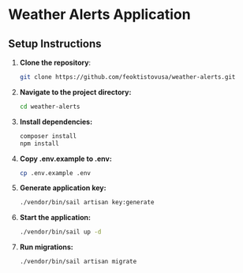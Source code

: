 # Weather Alerts Application

## Setup Instructions

1. **Clone the repository**:

   ```bash
   git clone https://github.com/feoktistovusa/weather-alerts.git
2. **Navigate to the project directory:**
   ```bash
   cd weather-alerts
3. **Install dependencies:**
   ```bash
   composer install
   npm install
4. **Copy .env.example to .env:**
   ```bash
   cp .env.example .env
5. **Generate application key:**
   ```bash
   ./vendor/bin/sail artisan key:generate
6. **Start the application:**
   ```bash
   ./vendor/bin/sail up -d
7. **Run migrations:**
   ```bash
   ./vendor/bin/sail artisan migrate

